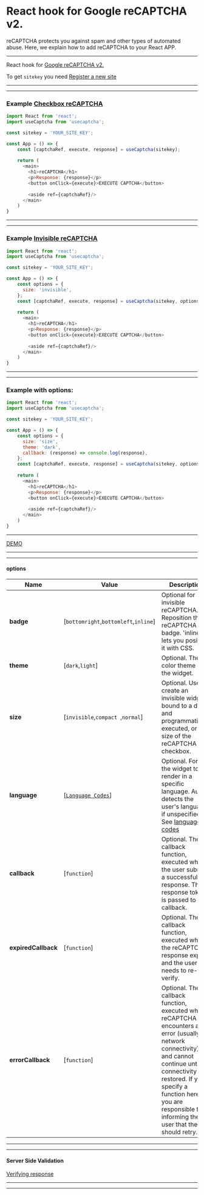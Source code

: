 # React hook for Google reCAPTCHA v2.

reCAPTCHA protects you against spam and other types of automated abuse. Here, we explain how to add reCAPTCHA to your React APP.
 ________________________________________________________

React hook for [Google reCAPTCHA v2.](https://developers.google.com/recaptcha/intro)

To get `sitekey` you need [Register a new site](https://www.google.com/recaptcha/admin/create)

________________________________________________________
________________________________________________________
### Example [Checkbox reCAPTCHA](https://developers.google.com/recaptcha/docs/display)

```javascript
import React from 'react';
import useCaptcha from 'usecaptcha';

const sitekey = 'YOUR_SITE_KEY'; 

const App = () => {
    const [captchaRef, execute, response] = useCaptcha(sitekey);
  
    return (
      <main>
        <h1>reCAPTCHA</h1>
        <p>Response: {response}</p>
        <button onClick={execute}>EXECUTE CAPTCHA</button>
    
        <aside ref={captchaRef}/>
      </main>
    )
}
```
________________________________________________________
________________________________________________________
### Example [Invisible reCAPTCHA](https://developers.google.com/recaptcha/docs/invisible)

```javascript
import React from 'react';
import useCaptcha from 'usecaptcha';

const sitekey = 'YOUR_SITE_KEY'; 

const App = () => {
    const options = {
      size: 'invisible',
    }; 
    const [captchaRef, execute, response] = useCaptcha(sitekey, options);
    
    return (
      <main>
        <h1>reCAPTCHA</h1>
        <p>Response: {response}</p>
        <button onClick={execute}>EXECUTE CAPTCHA</button>
    
        <aside ref={captchaRef}/>
      </main>
    )
}
```
________________________________________________________
________________________________________________________
### Example with options:

```javascript
import React from 'react';
import useCaptcha from 'usecaptcha';

const sitekey = 'YOUR_SITE_KEY'; 

const App = () => {
    const options = {
      size: 'size',
      theme: 'dark',
      callback: (response) => console.log(response),
    }; 
    const [captchaRef, execute, response] = useCaptcha(sitekey, options);
    
    return (
      <main>
        <h1>reCAPTCHA</h1>
        <p>Response: {response}</p>
        <button onClick={execute}>EXECUTE CAPTCHA</button>
    
        <aside ref={captchaRef}/>
      </main>
    )
}
```
________________________________________________________

 [DEMO](https://sakalx.github.io/useCaptcha/)
________________________________________________________
________________________________________________________
#### options
| Name | Value | Description |
| --- | --- | --- |
| **badge** | [`bottomright`,`bottomleft`,`inline`] | Optional for invisible reCAPTCHA. Reposition the reCAPTCHA badge. 'inline' lets you position it with CSS. |
| **theme** | [`dark`,`light`] | Optional. The color theme of the widget. |
| **size** | [`invisible`,`compact `,`normal`] | Optional. Used to create an invisible widget bound to a div and programmatically executed, or the size of the reCAPTCHA checkbox. |
| **language** | [[`Language Codes`](https://developers.google.com/recaptcha/docs/language)] | Optional. Forces the widget to render in a specific language. Auto-detects the user's language if unspecified. See [language codes](https://developers.google.com/recaptcha/docs/language) |
| **callback** | [`function`] | Optional. The callback function, executed when the user submits a successful response. The response token is passed to your callback. |
| **expiredCallback** | [`function`] | Optional. The callback function, executed when the reCAPTCHA response expires and the user needs to re-verify. |
| **errorCallback** | [`function`] | Optional. The callback function, executed when reCAPTCHA encounters an error (usually network connectivity) and cannot continue until connectivity is restored. If you specify a function here, you are responsible for informing the user that they should retry. |
 
 ________________________________________________________
 ________________________________________________________
#### Server Side Validation
[Verifying response](https://developers.google.com/recaptcha/docs/verify#api_request)
________________________________________________________
________________________________________________________
